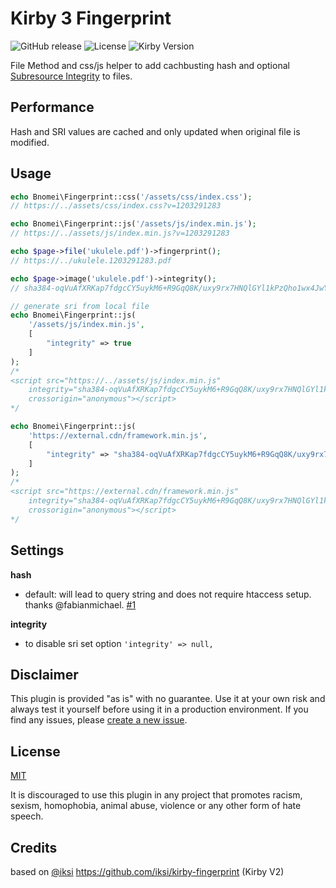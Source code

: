 # Kirby 3 Fingerprint

![GitHub release](https://img.shields.io/github/release/bnomei/kirby3-fingerprint.svg?maxAge=1800) ![License](https://img.shields.io/github/license/mashape/apistatus.svg) ![Kirby Version](https://img.shields.io/badge/Kirby-3%2B-black.svg)

File Method and css/js helper to add cachbusting hash and optional [Subresource Integrity](https://developer.mozilla.org/en-US/docs/Web/Security/Subresource_Integrity) to files.

## Performance

Hash and SRI values are cached and only updated when original file is modified.

## Usage

```php
echo Bnomei\Fingerprint::css('/assets/css/index.css');
// https://../assets/css/index.css?v=1203291283

echo Bnomei\Fingerprint::js('/assets/js/index.min.js');
// https://../assets/js/index.min.js?v=1203291283

echo $page->file('ukulele.pdf')->fingerprint();
// https://../ukulele.1203291283.pdf

echo $page->image('ukulele.pdf')->integrity();
// sha384-oqVuAfXRKap7fdgcCY5uykM6+R9GqQ8K/uxy9rx7HNQlGYl1kPzQho1wx4JwY8wC

// generate sri from local file
echo Bnomei\Fingerprint::js(
    '/assets/js/index.min.js', 
    [
        "integrity" => true
    ]
); 
/*
<script src="https://../assets/js/index.min.js"
    integrity="sha384-oqVuAfXRKap7fdgcCY5uykM6+R9GqQ8K/uxy9rx7HNQlGYl1kPzQho1wx4JwY8wC"
    crossorigin="anonymous"></script>
*/

echo Bnomei\Fingerprint::js(
    'https://external.cdn/framework.min.js', 
    [
        "integrity" => "sha384-oqVuAfXRKap7fdgcCY5uykM6+R9GqQ8K/uxy9rx7HNQlGYl1kPzQho1wx4JwY8wC"
    ]
);
/*
<script src="https://external.cdn/framework.min.js"
    integrity="sha384-oqVuAfXRKap7fdgcCY5uykM6+R9GqQ8K/uxy9rx7HNQlGYl1kPzQho1wx4JwY8wC"
    crossorigin="anonymous"></script>
*/
```

## Settings

**hash**
- default: will lead to query string and does not require htaccess setup. thanks @fabianmichael. [#1](https://github.com/bnomei/kirby3-fingerprint/issues/1)

**integrity**
- to disable sri set option `'integrity' => null,`

## Disclaimer

This plugin is provided "as is" with no guarantee. Use it at your own risk and always test it yourself before using it in a production environment. If you find any issues, please [create a new issue](https://github.com/bnomei/kirby3-fingerprint/issues/new).

## License

[MIT](https://opensource.org/licenses/MIT)

It is discouraged to use this plugin in any project that promotes racism, sexism, homophobia, animal abuse, violence or any other form of hate speech.

## Credits

based on [@iksi](https://github.com/iksi) https://github.com/iksi/kirby-fingerprint (Kirby V2)
